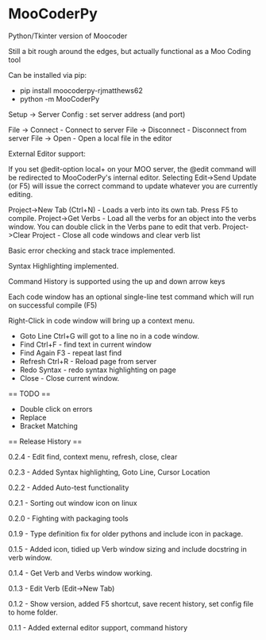 # MooCoderPy
Python/Tkinter version of Moocoder

Still a bit rough around the edges, but actually functional as a Moo Coding tool

Can be installed via pip:
* pip install moocoderpy-rjmatthews62
* python -m MooCoderPy

Setup -> Server Config : set server address (and port) 

File -> Connect - Connect to server
File -> Disconnect - Disconnect from server
File -> Open - Open a local file in the editor

External Editor support:

If you set @edit-option local+ on your MOO server, the @edit command will be redirected to MooCoderPy's internal editor.
Selecting Edit->Send Update (or F5) will issue the correct command to update whatever you are currently editing.

Project->New Tab (Ctrl+N) - Loads a verb into its own tab. Press F5 to compile.
Project->Get Verbs - Load all the verbs for an object into the verbs window.
    You can double click in the Verbs pane to edit that verb.
Project->Clear Project - Close all code windows and clear verb list

Basic error checking and stack trace implemented.

Syntax Highlighting implemented.

Command History is supported using the up and down arrow keys

Each code window has an optional single-line test command which will run on successful compile (F5)


Right-Click in code window will bring up a context menu.
* Goto Line Ctrl+G will got to a line no in a code window.
* Find Ctrl+F - find text in current window
* Find Again F3 - repeat last find
* Refresh Ctrl+R - Reload page from server
* Redo Syntax - redo syntax highlighting on page
* Close - Close current window.

== TODO ==
* Double click on errors
* Replace
* Bracket Matching

== Release History ==

0.2.4 - Edit find, context menu, refresh, close, clear

0.2.3 - Added Syntax highlighting, Goto Line, Cursor Location

0.2.2 - Added Auto-test functionality

0.2.1 - Sorting out window icon on linux

0.2.0 - Fighting with packaging tools

0.1.9 - Type definition fix for older pythons and include icon in package.

0.1.5 - Added icon, tidied up Verb window sizing and include docstring in verb window.

0.1.4 - Get Verb and Verbs window working.

0.1.3 - Edit Verb (Edit->New Tab)

0.1.2 - Show version, added F5 shortcut, save recent history, set config file to home folder.

0.1.1 - Added external editor support, command history

